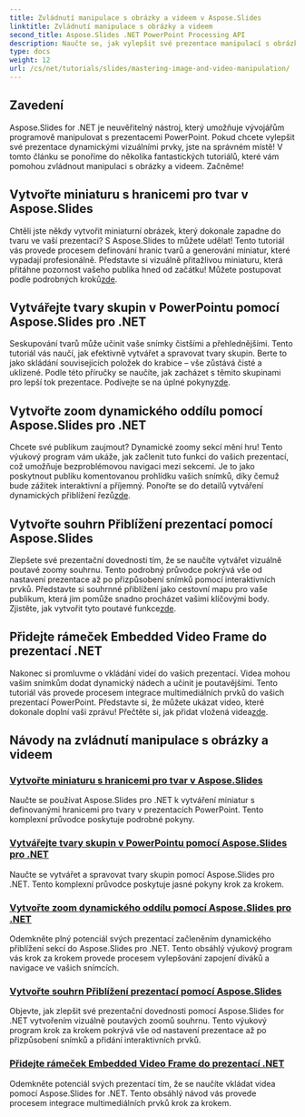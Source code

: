 ```yaml
---
title: Zvládnutí manipulace s obrázky a videem v Aspose.Slides
linktitle: Zvládnutí manipulace s obrázky a videem
second_title: Aspose.Slides .NET PowerPoint Processing API
description: Naučte se, jak vylepšit své prezentace manipulací s obrázky a videi pomocí Aspose.Slides for .NET. Tento komplexní průvodce obsahuje podrobné návody.
type: docs
weight: 12
url: /cs/net/tutorials/slides/mastering-image-and-video-manipulation/
---
```

## Zavedení

Aspose.Slides for .NET je neuvěřitelný nástroj, který umožňuje vývojářům programově manipulovat s prezentacemi PowerPoint. Pokud chcete vylepšit své prezentace dynamickými vizuálními prvky, jste na správném místě! V tomto článku se ponoříme do několika fantastických tutoriálů, které vám pomohou zvládnout manipulaci s obrázky a videem. Začněme!

## Vytvořte miniaturu s hranicemi pro tvar v Aspose.Slides

 Chtěli jste někdy vytvořit miniaturní obrázek, který dokonale zapadne do tvaru ve vaší prezentaci? S Aspose.Slides to můžete udělat! Tento tutoriál vás provede procesem definování hranic tvarů a generování miniatur, které vypadají profesionálně. Představte si vizuálně přitažlivou miniaturu, která přitáhne pozornost vašeho publika hned od začátku! Můžete postupovat podle podrobných kroků[zde](./create-thumbnail-bounds-shape/).

## Vytvářejte tvary skupin v PowerPointu pomocí Aspose.Slides pro .NET

Seskupování tvarů může učinit vaše snímky čistšími a přehlednějšími. Tento tutoriál vás naučí, jak efektivně vytvářet a spravovat tvary skupin. Berte to jako skládání souvisejících položek do krabice – vše zůstává čisté a uklizené. Podle této příručky se naučíte, jak zacházet s těmito skupinami pro lepší tok prezentace. Podívejte se na úplné pokyny[zde](./create-group-shapes/).

## Vytvořte zoom dynamického oddílu pomocí Aspose.Slides pro .NET

 Chcete své publikum zaujmout? Dynamické zoomy sekcí mění hru! Tento výukový program vám ukáže, jak začlenit tuto funkci do vašich prezentací, což umožňuje bezproblémovou navigaci mezi sekcemi. Je to jako poskytnout publiku komentovanou prohlídku vašich snímků, díky čemuž bude zážitek interaktivní a příjemný. Ponořte se do detailů vytváření dynamických přiblížení řezů[zde](./create-dynamic-section-zoom/).

## Vytvořte souhrn Přiblížení prezentací pomocí Aspose.Slides

Zlepšete své prezentační dovednosti tím, že se naučíte vytvářet vizuálně poutavé zoomy souhrnu. Tento podrobný průvodce pokrývá vše od nastavení prezentace až po přizpůsobení snímků pomocí interaktivních prvků. Představte si souhrnné přiblížení jako cestovní mapu pro vaše publikum, která jim pomůže snadno procházet vašimi klíčovými body. Zjistěte, jak vytvořit tyto poutavé funkce[zde](./create-summary-zoom/).

## Přidejte rámeček Embedded Video Frame do prezentací .NET

 Nakonec si promluvme o vkládání videí do vašich prezentací. Videa mohou vašim snímkům dodat dynamický nádech a učinit je poutavějšími. Tento tutoriál vás provede procesem integrace multimediálních prvků do vašich prezentací PowerPoint. Představte si, že můžete ukázat video, které dokonale doplní vaši zprávu! Přečtěte si, jak přidat vložená videa[zde](./add-embedded-videos-frame/).

## Návody na zvládnutí manipulace s obrázky a videem
### [Vytvořte miniaturu s hranicemi pro tvar v Aspose.Slides](./create-thumbnail-bounds-shape/)
Naučte se používat Aspose.Slides pro .NET k vytváření miniatur s definovanými hranicemi pro tvary v prezentacích PowerPoint. Tento komplexní průvodce poskytuje podrobné pokyny.
### [Vytvářejte tvary skupin v PowerPointu pomocí Aspose.Slides pro .NET](./create-group-shapes/)
Naučte se vytvářet a spravovat tvary skupin pomocí Aspose.Slides pro .NET. Tento komplexní průvodce poskytuje jasné pokyny krok za krokem.
### [Vytvořte zoom dynamického oddílu pomocí Aspose.Slides pro .NET](./create-dynamic-section-zoom/)
Odemkněte plný potenciál svých prezentací začleněním dynamického přiblížení sekcí do Aspose.Slides pro .NET. Tento obsáhlý výukový program vás krok za krokem provede procesem vylepšování zapojení diváků a navigace ve vašich snímcích.
### [Vytvořte souhrn Přiblížení prezentací pomocí Aspose.Slides](./create-summary-zoom/)
Objevte, jak zlepšit své prezentační dovednosti pomocí Aspose.Slides for .NET vytvořením vizuálně poutavých zoomů souhrnu. Tento výukový program krok za krokem pokrývá vše od nastavení prezentace až po přizpůsobení snímků a přidání interaktivních prvků.
### [Přidejte rámeček Embedded Video Frame do prezentací .NET](./add-embedded-videos-frame/)
Odemkněte potenciál svých prezentací tím, že se naučíte vkládat videa pomocí Aspose.Slides for .NET. Tento obsáhlý návod vás provede procesem integrace multimediálních prvků krok za krokem.